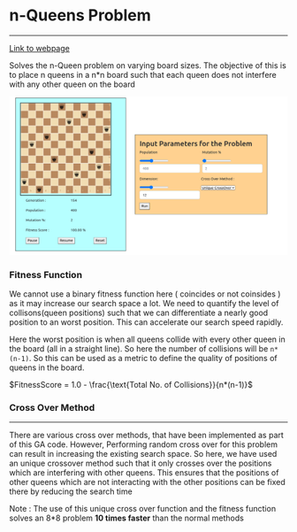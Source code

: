 

# n-Queens Problem
---

 [Link to webpage](https://thivinanandh.github.io/Genetic_Algorithm/nQueens/)


Solves the n-Queen problem on varying board sizes. The objective of this is to place n queens in a n*n board such that each queen does not interfere with any other queen on the board

![](../Images/nq.png)

### Fitness Function 

We cannot use a binary fitness function here ( coincides or not coinsides ) as it may increase our search space a lot. We need to quantify the level of collisons(queen positions) such that we can differentiate a nearly good position  to an worst position. This can accelerate our search speed rapidly. 

Here the worst position is when all queens collide with every other queen in the board (all in a straight line). So here the number of collisions will be `n*(n-1)`. So this can be used as a metric to define the quality of positions of queens in the board. 

$FitnessScore = 1.0 -  \frac{\text{Total No. of Collisions}}{n*(n-1)}$


### Cross Over Method
---

There are various cross over methods, that have been implemented as part of this GA code. However, Performing random cross over for this problem can result in  increasing  the existing search space. So here, we have used an unique crossover method such that it only crosses over the positions which are interfering with other queens. This ensures that the positions of other queens which are not interacting with the other positions can be fixed there by reducing the search time


Note : The use of this unique cross over function and the fitness function solves an 8*8 problem **10 times faster** than the normal methods